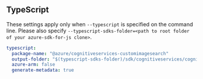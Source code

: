 ## TypeScript

These settings apply only when `--typescript` is specified on the command line.
Please also specify `--typescript-sdks-folder=<path to root folder of your azure-sdk-for-js clone>`.

``` yaml $(typescript)
typescript:
  package-name: "@azure/cognitiveservices-customimagesearch"
  output-folder: "$(typescript-sdks-folder)/sdk/cognitiveservices/cognitiveservices-customimagesearch"
  azure-arm: false
  generate-metadata: true
```
